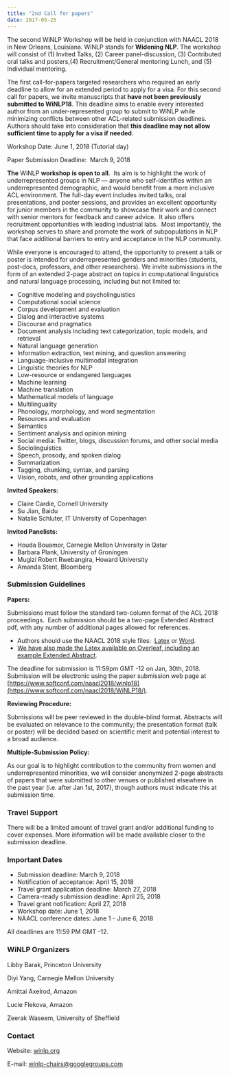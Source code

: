 ```yaml
---
title: "2nd Call for papers"
date: 2017-05-25
---
```


The second WiNLP Workshop will be held in conjunction with NAACL 2018 in New Orleans, Louisiana. WiNLP stands for **Widening NLP**. The workshop will consist of (1) Invited Talks, (2) Career panel-discussion, (3) Contributed oral talks and posters,(4) Recruitment/General mentoring Lunch, and (5) Individual mentoring.

The first call-for-papers targeted researchers who required an early deadline to allow for an extended period to apply for a visa. For this second call for papers, we invite manuscripts that **have not been previously submitted to WiNLP18**. This deadline aims to enable every interested author from an under-represented group to submit to WiNLP while minimizing conflicts between other ACL-related submission deadlines. Authors should take into consideration that **this deadline may not allow sufficient time to apply for a visa if needed**.

Workshop Date: June 1, 2018 (Tutorial day)

Paper Submission Deadline:  March 9, 2018

**The** WiNLP **workshop is open to all**.  Its aim is to highlight the work of underrepresented groups in NLP — anyone who self-identifies within an underrepresented demographic, and would benefit from a more inclusive ACL environment. The full-day event includes invited talks, oral presentations, and poster sessions, and provides an excellent opportunity for junior members in the community to showcase their work and connect with senior mentors for feedback and career advice.  It also offers recruitment opportunities with leading industrial labs.  Most importantly, the workshop serves to share and promote the work of subpopulations in NLP that face additional barriers to entry and acceptance in the NLP community.

While everyone is encouraged to attend, the opportunity to present a talk or poster is intended for underrepresented genders and minorities (students, post-docs, professors, and other researchers). We invite submissions in the form of an extended 2-page abstract on topics in computational linguistics and natural language processing, including but not limited to:

- Cognitive modeling and psycholinguistics
- Computational social science
- Corpus development and evaluation
- Dialog and interactive systems
- Discourse and pragmatics
- Document analysis including text categorization, topic models, and retrieval
- Natural language generation
- Information extraction, text mining, and question answering
- Language-inclusive multimodal integration
- Linguistic theories for NLP
- Low-resource or endangered languages
- Machine learning
- Machine translation
- Mathematical models of language
- Multilinguality
- Phonology, morphology, and word segmentation
- Resources and evaluation
- Semantics
- Sentiment analysis and opinion mining
- Social media: Twitter, blogs, discussion forums, and other social media
- Sociolinguistics
- Speech, prosody, and spoken dialog
- Summarization
- Tagging, chunking, syntax, and parsing
- Vision, robots, and other grounding applications

**Invited Speakers:**

- Claire Cardie, Cornell University
- Su Jian, Baidu
- Natalie Schluter, IT University of Copenhagen

**Invited Panelists:**

- Houda Bouamor, Carnegie Mellon University in Qatar
- Barbara Plank, University of Groningen
- Mugizi Robert Rwebangira, Howard University
- Amanda Stent, Bloomberg

### **Submission Guidelines**

**Papers:**

Submissions must follow the standard two-column format of the ACL 2018 proceedings.  Each submission should be a two-page Extended Abstract pdf, with any number of additional pages allowed for references.

- Authors should use the NAACL 2018 style files:  [Latex](http://naacl2018.org/downloads/naaclhlt2018-latex.zip) or [Word](http://naacl2018.org/downloads/naaclhlt2018-word.zip).
- [We have also made the Latex available on Overleaf, including an example Extended Abstract](https://www.overleaf.com/latex/templates/instructions-for-NAACL%20HLT-2018-proceedings/mbgbzpzxdkth).

The deadline for submission is 11:59pm GMT -12 on Jan, 30th, 2018. Submission will be electronic using the paper submission web page at [https://www.softconf.com/naacl2018/winlp18](https://www.softconf.com/naacl2018/WiNLP18/).

**Reviewing Procedure:**

Submissions will be peer reviewed in the double-blind format. Abstracts will be evaluated on relevance to the community; the presentation format (talk or poster) will be decided based on scientific merit and potential interest to a broad audience.

**Multiple-Submission Policy:**

As our goal is to highlight contribution to the community from women and underrepresented minorities, we will consider anonymized 2-page abstracts of papers that were submitted to other venues or published elsewhere in the past year (i.e. after Jan 1st, 2017), though authors must indicate this at submission time.

### **Travel Support**

There will be a limited amount of travel grant and/or additional funding to cover expenses. More information will be made available closer to the submission deadline.

### **Important Dates**

- Submission deadline: March 9, 2018
- Notification of acceptance: April 15, 2018
- Travel grant application deadline: March 27, 2018
- Camera-ready submission deadline: April 25, 2018
- Travel grant notification: April 27, 2018
- Workshop date: June 1, 2018
- NAACL conference dates: June 1 - June 6, 2018

All deadlines are 11:59 PM GMT -12.

### **WiNLP Organizers**

Libby Barak, Princeton University

Diyi Yang, Carnegie Mellon University

Amittai Axelrod, Amazon

Lucie Flekova, Amazon

Zeerak Waseem, University of Sheffield

### **Contact**

Website: [winlp.org](http://winlp.org/)

E-mail: winlp-chairs@googlegroups.com
